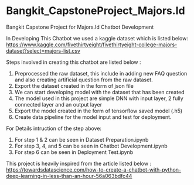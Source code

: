 # Bangkit_CapstoneProject_Majors.Id
Bangkit Capstone Project for Majors.Id Chatbot Development

In Developing This Chatbot we used a kaggle dataset which is listed below:
https://www.kaggle.com/fivethirtyeight/fivethirtyeight-college-majors-dataset?select=majors-list.csv

Steps involved in creating this chatbot are listed below :

1. Preprocessed the raw dataset, this include in adding new FAQ question and also creating artificial question from the raw dataset.
2. Export the dataset created in the form of json file
3. We can start developing model with the dataset that has been created
4. The model used in this project are simple DNN with input layer, 2 fully connected layer and an output layer
5. Export the model created in the form of tensorflow saved model (.h5)
6. Create data pipeline for the model input and test for deployment.

For Details intruction of the step above:
1. For step 1 & 2 can be seen in Dataset Preparation.ipynb
2. For step 3, 4, and 5 can be seen in Chatbot Development.ipynb
3. For step 6 can be seen in Deployment Test.ipynb


This project is heavily inspired from the article listed below :
https://towardsdatascience.com/how-to-create-a-chatbot-with-python-deep-learning-in-less-than-an-hour-56a063bdfc44
